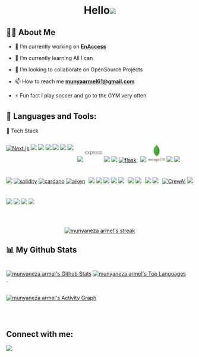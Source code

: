 <h1 align="center"> Hello<img src="https://raw.githubusercontent.com/MartinHeinz/MartinHeinz/master/wave.gif" width="30px"></h1>

## 🙋‍♂️ About Me

- 🔭 I’m currently working on **[EnAccess](https://github.com/EnAccess)**

- 🌱 I’m currently learning All I can

- 👯 I’m looking to collaborate on OpenSource Projects


- 📫 How to reach me **munyaarmel61@gmail.com**

- ⚡ Fun fact I play soccer and go to the GYM very often.


## 🚀 Languages and Tools:

<p align="left"> 
 🚀 Tech Stack
<div align="center" style="display:flex; flex-wrap: wrap; gap: 10px;"> <!-- Web & Frontend -->

<a href="https://nextjs.org" target="_blank"><img src="https://img.icons8.com/color/48/000000/nextjs.png" alt="Next.js"/></a> <a href="https://reactjs.org/" target="_blank"><img src="https://img.icons8.com/color/48/000000/react-native.png"/></a> <a href="https://developer.mozilla.org/en-US/docs/Web/JavaScript" target="_blank"><img src="https://img.icons8.com/color/48/000000/javascript.png"/></a> <a href="https://www.w3.org/html/" target="_blank"><img src="https://img.icons8.com/color/48/000000/html-5.png"/></a> <a href="https://www.w3schools.com/css/" target="_blank"><img src="https://img.icons8.com/color/48/000000/css3.png"/></a> <a href="https://getbootstrap.com" target="_blank"><img src="https://img.icons8.com/color/48/000000/bootstrap.png"/></a> <a href="https://tailwindcss.com/" target="_blank"><img src="https://img.icons8.com/color/48/000000/tailwindcss.png"/></a>
<!-- Backend & Frameworks -->

<a href="https://nodejs.org" target="_blank"><img src="https://img.icons8.com/color/48/000000/nodejs.png"/></a> <a href="https://expressjs.com" target="_blank"><img src="https://raw.githubusercontent.com/devicons/devicon/master/icons/express/express-original-wordmark.svg" alt="express" width="48"/></a> <a href="https://spring.io/projects/spring-boot" target="_blank"><img src="https://img.icons8.com/color/48/000000/spring-logo.png"/></a> <a href="https://www.python.org" target="_blank"><img src="https://img.icons8.com/color/48/000000/python.png"/></a> <a href="https://flask.palletsprojects.com/" target="_blank"><img src="https://img.icons8.com/ios-filled/50/000000/flask.png" alt="flask" width="48"/></a>
<!-- Databases -->

<a href="https://www.mysql.com/" target="_blank"><img src="https://img.icons8.com/fluent/48/000000/mysql-logo.png"/></a> <a href="https://www.mongodb.com/" target="_blank"><img src="https://raw.githubusercontent.com/devicons/devicon/master/icons/mongodb/mongodb-original-wordmark.svg" width="48"/></a> <a href="https://postgresql.org" target="_blank"><img src="https://img.icons8.com/color/48/000000/postgreesql.png"/></a> <a href="https://firebase.google.com/" target="_blank"><img src="https://img.icons8.com/color/48/000000/firebase.png"/></a>
<!-- Blockchain -->

<a href="https://ethereum.org" target="_blank"><img src="https://img.icons8.com/ios-filled/50/000000/ethereum.png"/></a> <a href="https://soliditylang.org" target="_blank"><img src="https://img.icons8.com/ios/50/solidity.png" alt="solidity" width="48"/></a> <a href="https://cardano.org" target="_blank"><img src="https://cryptologos.cc/logos/cardano-ada-logo.png?v=040" alt="cardano" width="48"/></a> <a href="https://aiken-lang.org" target="_blank"><img src="[https://avatars.githubusercontent.com/u/121884586?s=200&v=4](https://www.google.com/imgres?q=aiken%20%20cardano%20%20logo%20link&imgurl=https%3A%2F%2Fraw.githubusercontent.com%2Faiken-lang%2Fbranding%2Fmain%2Fassets%2Flogo-dark.png&imgrefurl=https%3A%2F%2Fgithub.com%2Faiken-lang%2Faiken&docid=W8nAA9w_WVUfoM&tbnid=53I7ExuhNvfwNM&vet=12ahUKEwjpgJud1OOMAxWETkEAHRT5Gf0QM3oECGkQAA..i&w=1280&h=431&hcb=2&ved=2ahUKEwjpgJud1OOMAxWETkEAHRT5Gf0QM3oECGkQAA)" alt="aiken" width="48"/></a>
<!-- DevOps & Tools -->

<a href="https://git-scm.com/" target="_blank"><img src="https://img.icons8.com/color/48/000000/git.png"/></a> <a href="https://www.docker.com/" target="_blank"><img src="https://img.icons8.com/color/48/000000/docker.png"/></a> <a href="https://postman.com" target="_blank"><img src="https://www.vectorlogo.zone/logos/getpostman/getpostman-icon.svg" width="45"/></a> <a href="https://www.jenkins.io/" target="_blank"><img src="https://img.icons8.com/color/48/000000/jenkins.png"/></a> <a href="https://kubernetes.io/" target="_blank"><img src="https://img.icons8.com/color/48/000000/kubernetes.png"/></a>
<!-- Mobile -->

<a href="https://developer.android.com/" target="_blank"><img src="https://img.icons8.com/color/48/000000/android-os.png"/></a> <a href="https://kotlinlang.org/" target="_blank"><img src="https://img.icons8.com/color/48/000000/kotlin.png"/></a>
<!-- IoT / Embedded -->

<a href="https://www.arduino.cc/" target="_blank"><img src="https://img.icons8.com/color/48/000000/arduino.png"/></a> <a href="https://en.wikipedia.org/wiki/C_(programming_language)" target="_blank"><img src="https://img.icons8.com/color/48/000000/c-programming.png"/></a>
<!-- AI & Other -->

<a href="https://crewai.com" target="_blank"><img src="https://raw.githubusercontent.com/crewai/crewai/main/docs/public/logo-light.png" width="48" alt="CrewAI"/></a> <a href="https://huggingface.co" target="_blank"><img src="https://huggingface.co/front/assets/huggingface_logo.svg" width="48"/></a>
<!-- Languages -->

<a href="https://www.java.com" target="_blank"><img src="https://img.icons8.com/color/48/000000/java-coffee-cup-logo.png"/></a> <a href="https://www.typescriptlang.org/" target="_blank"><img src="https://img.icons8.com/color/48/000000/typescript.png"/></a> <a href="https://www.rust-lang.org/" target="_blank"><img src="https://img.icons8.com/color/48/000000/rust-programming-language.png"/></a> <a href="https://www.php.net/" target="_blank"><img src="https://img.icons8.com/officel/48/000000/php-logo.png"/></a>
</div>
    
</p>

<!-- [![React Badge](https://img.shields.io/badge/-React-61DBFB?style=for-the-badge&labelColor=black&logo=react&logoColor=61DBFB)](#)  [![Javascript Badge](https://img.shields.io/badge/-Javascript-F0DB4F?style=for-the-badge&labelColor=black&logo=javascript&logoColor=F0DB4F)](#) [![Typescript Badge](https://img.shields.io/badge/-Typescript-007acc?style=for-the-badge&labelColor=black&logo=typescript&logoColor=007acc)](#) [![Nodejs Badge](https://img.shields.io/badge/-Nodejs-3C873A?style=for-the-badge&labelColor=black&logo=node.js&logoColor=3C873A)](#) [![GraphQL Badge](https://img.shields.io/badge/-GraphQl-e535ab?style=for-the-badge&labelColor=black&logo=node.js&logoColor=e535ab)](#) -->
<br/>

<p align="center">
    <a href="https://github.com/munyanezaarmel/github-readme-streak-stats">
        <img title="🔥 Get streak stats for your profile at git.io/streak-stats" alt="munyaneza armel's streak" src="https://github-readme-streak-stats.herokuapp.com/?user=SubhamRaoniar28&theme=black-ice&hide_border=true&stroke=0000&background=060A0CD0"/>
    </a>
</p>

## 📊 My Github Stats

  <br/>
    <a href="https://github.com/munyanezaarmel/github-readme-stats"><img alt="munyaneza armel's Github Stats" src="https://github-readme-stats.vercel.app/api?username=munyanezaarmel&show_icons=true&count_private=true&theme=react&hide_border=true&bg_color=0D1117" /></a>
  <a href="https://github.com/munyanezaarmel/github-readme-stats"><img alt="munyaneza armel's Top Languages" src="https://github-readme-stats.vercel.app/api/top-langs/?username=munyanezaarmel&langs_count=8&count_private=true&layout=compact&theme=react&hide_border=true&bg_color=0D1117" /></a>
  <br/>
 .


<br/>
<br/>


<a href="https://github.com/munyanezaarmel/github-readme-activity-graph"><img alt="munyaneza armel's Activity Graph" src="https://activity-graph.herokuapp.com/graph?username=munyanezaarmel&bg_color=0D1117&color=5BCDEC&line=5BCDEC&point=FFFFFF&hide_border=true" /></a>

<br/>
<br/>


## Connect with me:
<p align="left">

<a href = "https://www.linkedin.com/in/armel-munyaneza-4b30a8201/"><img src="https://img.icons8.com/fluent/48/000000/linkedin.png"/></a>


</p>
